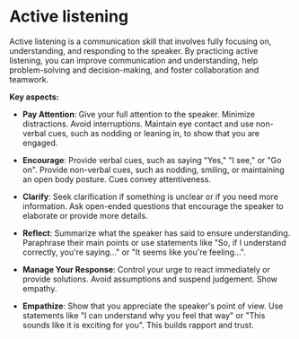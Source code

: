 # Active listening

Active listening is a communication skill that involves fully focusing on, understanding, and responding
to the speaker. By practicing active listening, you can improve communication and understanding, help problem-solving and decision-making, and foster collaboration and teamwork.

**Key aspects:**

* **Pay Attention**: Give your full attention to the speaker. Minimize distractions. Avoid interruptions. Maintain eye contact and use non-verbal cues, such as nodding or leaning in, to show that you are engaged.

* **Encourage**: Provide verbal cues, such as saying "Yes," "I see," or "Go on". Provide non-verbal cues, such as nodding, smiling, or maintaining an open body posture. Cues convey attentiveness.

* **Clarify**: Seek clarification if something is unclear or if you need more information. Ask open-ended questions that encourage the speaker to elaborate or provide more details.

* **Reflect**: Summarize what the speaker has said to ensure understanding. Paraphrase their main points or use statements like "So, if I understand correctly, you're saying…" or "It seems like you're feeling…".

* **Manage Your Response**: Control your urge to react immediately or provide solutions. Avoid assumptions and suspend judgement. Show empathy.

* **Empathize**: Show that you appreciate the speaker's point of view. Use statements like "I can understand why you feel that way" or "This sounds like it is exciting for you". This builds rapport and trust.

